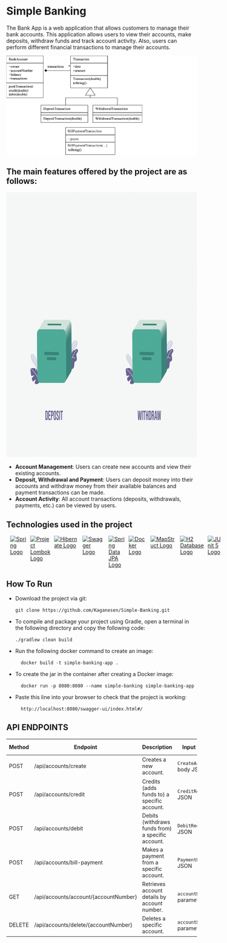 # Simple Banking

The Bank App is a web application that allows customers to manage their bank accounts. This application allows users to
view their accounts, make deposits, withdraw funds and track account activity. Also, users can perform different
financial transactions to manage their accounts.

![model](images/model.png)

## The main features offered by the project are as follows:

<div style="pointer-events: none;">
    <img src="images/depositAndWithdraw.gif" alt="Deposit And Withdraw" width="1200" height="700" />
</div>

- **Account Management**: Users can create new accounts and view their existing accounts.
- **Deposit, Withdrawal and Payment**: Users can deposit money into their accounts and withdraw money from their
  available balances and payment transactions can be made.
- **Account Activity**: All account transactions (deposits, withdrawals, payments, etc.) can be viewed by users.

## Technologies used in the project

<div style="display: flex;">
    <a href="https://www.java.com" target="_blank" style="margin-right: 10px;">
        <img src="https://raw.githubusercontent.com/devicons/devicon/master/icons/java/java-original.svg" alt="Java Logo" width="50" height="50" title="Java">
    </a>
    <a href="https://spring.io/" target="_blank" style="margin-right: 10px;">
        <img src="https://www.vectorlogo.zone/logos/springio/springio-icon.svg" alt="Spring Logo" width="50" height="50" title="Spring">
    </a>
    <a href="https://projectlombok.org/" target="_blank" style="margin-right: 10px;">
        <img src="https://avatars.githubusercontent.com/u/45949248?s=200&v=4" alt="Project Lombok Logo" width="50" height="50" title="Project Lombok">
    </a>
    <a href="https://hibernate.org/" target="_blank" style="margin-right: 10px;">
        <img src="https://cdn.freebiesupply.com/logos/large/2x/hibernate-logo-png-transparent.png" alt="Hibernate Logo" width="50" height="50" title="Hibernate">
    </a>
    <a href="https://swagger.io/" target="_blank" style="margin-right: 10px;">
        <img src="https://seeklogo.com/images/S/swagger-logo-A49F73BAF4-seeklogo.com.png" alt="Swagger Logo" width="50" height="50" title="Swagger">
    </a>
    <a href="https://spring.io/projects/spring-data-jpa" target="_blank" style="margin-right: 10px;">
        <img src="https://huongdanjava.com/wp-content/uploads/2018/01/spring-data.png" alt="Spring Data JPA Logo" width="50" height="50" title="Spring Data JPA">
    </a>
    <a href="https://www.docker.com/" target="_blank" style="margin-right: 10px;">
        <img src="https://www.vectorlogo.zone/logos/docker/docker-icon.svg" alt="Docker Logo" width="50" height="50" title="Docker">
    </a>
    <a href="https://www.mapstruct.org/" target="_blank" style="margin-right: 10px;">
    <img src="https://encrypted-tbn0.gstatic.com/images?q=tbn:ANd9GcTc1EniRJDbewh-q8ibCF7wuEhfjM1zA2f3nA&s" alt="MapStruct Logo" width="200" height="50" title="MapStruct">
    </a>
    <a href="https://www.h2database.com/html/main.html" target="_blank" style="margin-right: 10px;">
        <img src="https://www.h2database.com/html/images/h2-logo-2.png" alt="H2 Database Logo" width="50" height="50" title="H2 Database">
    </a>
    <a href="https://junit.org/junit5/" target="_blank" style="margin-right: 10px;">
        <img src="https://junit.org/junit5/assets/img/junit5-logo.png" alt="JUnit 5 Logo" width="50" height="50" title="JUnit 5">
    </a>
    <a href="https://site.mockito.org/" target="_blank" style="margin-right: 10px;">
        <img src="https://raw.githubusercontent.com/mockito/mockito/main/src/main/javadoc/org/mockito/logo.png" alt="Mockito Logo" width="200" height="50" title="Mockito">
    </a>
</div>

## How To Run

- Download the project via git:

      git clone https://github.com/Kaganesen/Simple-Banking.git

- To compile and package your project using Gradle, open a terminal in the following directory and copy the following
  code:

      ./gradlew clean build

- Run the following docker command to create an image:

        docker build -t simple-banking-app .
- To create the jar in the container after creating a Docker image:

        docker run -p 8080:8080 --name simple-banking simple-banking-app

- Paste this line into your browser to check that the project is working:

        http://localhost:8080/swagger-ui/index.html#/

## API ENDPOINTS


| Method | Endpoint                              | Description                                 | Input Parameters                        | Postman Screenshot                                       |
|--------|---------------------------------------|---------------------------------------------|-----------------------------------------|----------------------------------------------------------|
| POST   | /api/accounts/create                  | Creates a new account.                      | `CreateAccountRequest` body JSON        | ![Create Account](screenshots/CreateAccount-Postman.png) |
| POST   | /api/accounts/credit                  | Credits (adds funds to) a specific account. | `CreditRequest` body JSON               | ![Credit](screenshots/Credit-Postman.png)                |
| POST   | /api/accounts/debit                   | Debits (withdraws funds from) a specific account. | `DebitRequest` body JSON                | ![Debit](screenshots/Debit-Postman.png)                  |
| POST   | /api/accounts/bill-payment            | Makes a payment from a specific account.    | `PaymentRequest` body JSON              | ![Payment](screenshots/BillPayment-Postman.png)          |
| GET    | /api/accounts/account/{accountNumber} | Retrieves account details by account number. | `accountNumber` path parameter         | ![Account](screenshots/GetAccount-Postman.png)           |
| DELETE | /api/accounts/delete/{accountNumber}  | Deletes a specific account.                 | `accountNumber` path parameter         | ![Delete Account](screenshots/DeleteAccount-Postman.png) |



